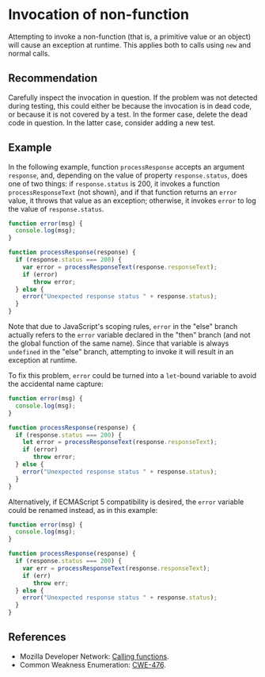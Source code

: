 # Invocation of non-function
Attempting to invoke a non-function (that is, a primitive value or an object) will cause an exception at runtime. This applies both to calls using `new` and normal calls.


## Recommendation
Carefully inspect the invocation in question. If the problem was not detected during testing, this could either be because the invocation is in dead code, or because it is not covered by a test. In the former case, delete the dead code in question. In the latter case, consider adding a new test.


## Example
In the following example, function `processResponse` accepts an argument `response`, and, depending on the value of property `response.status`, does one of two things: if `response.status` is 200, it invokes a function `processResponseText` (not shown), and if that function returns an `error` value, it throws that value as an exception; otherwise, it invokes `error` to log the value of `response.status`.


```javascript
function error(msg) {
  console.log(msg);
}

function processResponse(response) {
  if (response.status === 200) {
    var error = processResponseText(response.responseText);
    if (error)
       throw error;
  } else {
    error("Unexpected response status " + response.status);
  }
}
```
Note that due to JavaScript's scoping rules, `error` in the "else" branch actually refers to the `error` variable declared in the "then" branch (and not the global function of the same name). Since that variable is always `undefined` in the "else" branch, attempting to invoke it will result in an exception at runtime.

To fix this problem, `error` could be turned into a `let`-bound variable to avoid the accidental name capture:


```javascript
function error(msg) {
  console.log(msg);
}

function processResponse(response) {
  if (response.status === 200) {
    let error = processResponseText(response.responseText);
    if (error)
       throw error;
  } else {
    error("Unexpected response status " + response.status);
  }
}
```
Alternatively, if ECMAScript 5 compatibility is desired, the `error` variable could be renamed instead, as in this example:


```javascript
function error(msg) {
  console.log(msg);
}

function processResponse(response) {
  if (response.status === 200) {
    var err = processResponseText(response.responseText);
    if (err)
       throw err;
  } else {
    error("Unexpected response status " + response.status);
  }
}
```

## References
* Mozilla Developer Network: [Calling functions](https://developer.mozilla.org/en-US/docs/Web/JavaScript/Guide/Functions#Calling_functions).
* Common Weakness Enumeration: [CWE-476](https://cwe.mitre.org/data/definitions/476.html).
